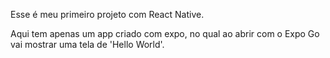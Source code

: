 Esse é meu primeiro projeto com React Native.

Aqui tem apenas um app criado com expo, no qual ao abrir com o Expo Go vai mostrar uma tela de 'Hello World'.
